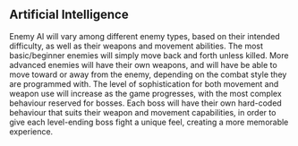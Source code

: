 ## Artificial Intelligence ##

Enemy AI will vary among different enemy types, based on their intended difficulty, as well as their weapons and movement abilities.
The most basic/beginner enemies will simply move back and forth unless killed. More advanced enemies will have their own weapons,
and will have be able to move toward or away from the enemy, depending on the combat style they are programmed with.
The level of sophistication for both movement and weapon use will increase as the game progresses, with the most complex behaviour
reserved for bosses. Each boss will have their own hard-coded behaviour that suits their weapon and movement capabilities, 
in order to give each level-ending boss fight a unique feel, creating a more memorable experience.
